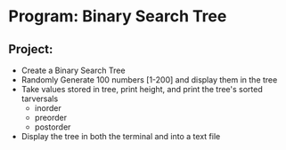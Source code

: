 # Program: Binary Search Tree

## Project:
- Create a Binary Search Tree
- Randomly Generate 100 numbers [1-200] and display them in the tree
- Take values stored in tree, print height, and print the tree's sorted tarversals
  - inorder
  - preorder
  - postorder
- Display the tree in both the terminal and into a text file
